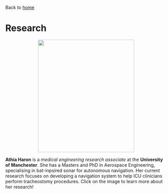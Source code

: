 Back to [home](https://athiaharon.github.io/)
# Research

<p align="center">
         <a href="https://athiaharon.github.io/">
         <img src="https://athiaharon.github.io/Athia_Bat_Research.jpg" width="300" height="350">
         </a>                
</p>
                                
**Athia Haron** is a _medical engineering research associate_ at the **University of Manchester**. She has a Masters and PhD in Aerospace Engineering, specialising in bat-inpsired sonar for autonomous navigation. Her current research focuses on developing a navigation system to help ICU clinicians perform tracheostomy procedures. Click on the image to learn more about her research!
